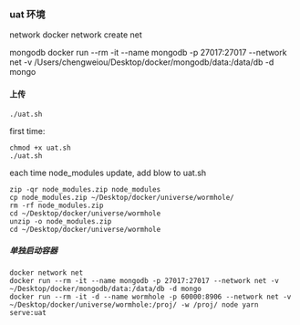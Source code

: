 ### uat 环境
network
docker network create net

mongodb
docker run --rm -it --name mongodb -p 27017:27017 --network net -v /Users/chengweiou/Desktop/docker/mongodb/data:/data/db -d mongo

#### 上传
```
./uat.sh
```
first time:
```
chmod +x uat.sh
./uat.sh
```
each time node_modules update, add blow to uat.sh
```
zip -qr node_modules.zip node_modules
cp node_modules.zip ~/Desktop/docker/universe/wormhole/
rm -rf node_modules.zip
cd ~/Desktop/docker/universe/wormhole
unzip -o node_modules.zip
cd ~/Desktop/docker/universe/wormhole
```

##### 单独启动容器
```
docker network net
docker run --rm -it --name mongodb -p 27017:27017 --network net -v ~/Desktop/docker/mongodb/data:/data/db -d mongo
docker run --rm -it -d --name wormhole -p 60000:8906 --network net -v ~/Desktop/docker/universe/wormhole:/proj/ -w /proj/ node yarn serve:uat
```